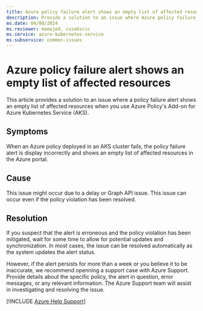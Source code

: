 ```yaml
---
title: Azure policy failure alert shows an empty list of affected resources
description: Provide a solution to an issue where Azure policy failure alert shows an empty list of affected resources.
ms.date: 04/08/2024
ms.reviewer: momajed, cssakscic
ms.service: azure-kubernetes-service
ms.subservice: common-issues
---
```

# Azure policy failure alert shows an empty list of affected resources

This article provides a solution to an issue where a policy failure alert shows an empty list of affected resources when you use Azure Policy's Add-on for Azure Kubernetes Service (AKS).

## Symptoms

When an Azure policy deployed in an AKS cluster fails, the policy failure alert is display incorrectly and shows an empty list of affected resources in the Azure portal.

## Cause

This issue might occur due to a delay or Graph API issue. This issue can occur even if the policy violation has been resolved. 

## Resolution

If you suspect that the alert is erroneous and the policy violation has been mitigated, wait for some time to allow for potential updates and synchronization. In most cases, the issue can be resolved automatically as the system updates the alert status. 

However, if the alert persists for more than a week or you believe it to be inaccurate, we recommend openning a support case with Azure Support. Provide details about the specific policy, the alert in question, error messages, or any relevant information. The Azure Support team will assist in investigating and resolving the issue.

[!INCLUDE [Azure Help Support](../../includes/azure-help-support.md)]
